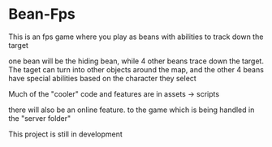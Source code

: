 # Bean-Fps
This is an fps game where you play as beans with abilities to track down the target

one bean will be the hiding bean, while 4 other beans trace down the target. The taget can turn into other objects around the map, and the other 4 beans have special abilities based on the character they select

Much of the "cooler" code and features are in assets -> scripts

there will also be an online feature. to the game which is being handled in the "server folder"

This project is still in development
